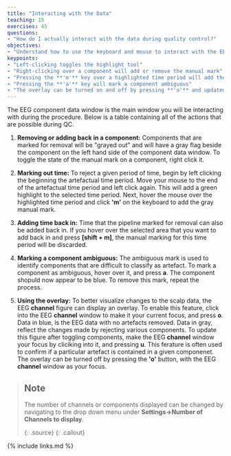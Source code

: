 ```yaml
---
title: "Interacting with the Data"
teaching: 15
exercises: 45
questions:
- "How do I actually interact with the data during quality control?"
objectives:
- "Understand how to use the keyboard and mouse to interact with the EEG scroll plots to flag and unflag components and periods of time."
keypoints:
- "Left-clicking toggles the highlight tool"
- "Right-clicking over a component will add or remove the manual mark"
- "Pressing the **'m'** key over a highlighted time period will add the manual mark"
- "Pressing the **'a'** key will mark a component ambiguous"
- "The overlay can be turned on and off by pressing **'o'** and updated by pressing **'u'**"
---
```


The EEG component data window is the main window you will be interacting with during the procedure. Below is a table containing all of the actions that are possible during QC.

1. **Removing or adding back in a component:** Components that are marked for removal will be "grayed out" and will have a gray flag beside the component on the left hand side of the component data window. To toggle the state of the manual mark on a component, right click it. 

2. **Marking out time:** To reject a given period of time, begin by left clicking the beginning the artefactual time period. Move your mouse to the end of the artefactual time period and left click again. This will add a green highlight to the selected time period. Next, hover the mouse over the highlighted time period and click **'m'** on the keyboard to add the gray manual mark. 

3. **Adding time back in:** Time that the pipeline marked for removal can also be added back in. If you hover over the selected area that you want to add back in and press **[shift + m]**, the manual marking for this time period will be discarded.

4. **Marking a component ambiguous:** The ambiguous mark is used to identify components that are difficult to classify as artefact. To mark a component as ambiguous, hover over it, and press **a**. The component shopuld now appear to be blue. To remove this mark, repeat the process. 

5. **Using the overlay:** To better visualize changes to the scalp data, the EEG **channel** figure can display an overlay. To enable this feature, click into the EEG **channel** window to make it your current focus, and press **o**. Data in blue, is the EEG data with no artefacts removed. Data in gray, reflect the changes made by rejecting various components. To update this figure after toggling components, make the EEG **channel** window your focus by cliciking into it, and pressing **u**. This ferature is often used to confirm if a particular artefact is contained in a given componenet. The overlay can be turned off by pressing the **'o'** button, with the EEG **channel** window as your focus.

> ## Note
> The number of channels or components displayed can be changed by navigating to the drop down menu under **Settings->Number of Channels to display**.
>
> {: .source}
{: .callout}

{% include links.md %}


